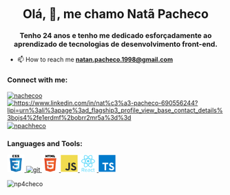 <h1 align="center">Olá, 👋, me chamo Natã Pacheco</h1>
<h3 align="center">Tenho 24 anos e tenho me dedicado esforçadamente ao aprendizado de tecnologias de desenvolvimento front-end.</h3>

- 📫 How to reach me **natan.pacheco.1998@gmail.com**

<h3 align="left">Connect with me:</h3>
<p align="left">
<a href="https://twitter.com/nachecoo" target="blank"><img align="center" src="https://raw.githubusercontent.com/rahuldkjain/github-profile-readme-generator/master/src/images/icons/Social/twitter.svg" alt="nachecoo" height="30" width="40" /></a>
<a href="https://linkedin.com/in/https://www.linkedin.com/in/nat%c3%a3-pacheco-690556244?lipi=urn%3ali%3apage%3ad_flagship3_profile_view_base_contact_details%3bojs4%2fe1erdmf%2bobrr2mr5a%3d%3d" target="blank"><img align="center" src="https://raw.githubusercontent.com/rahuldkjain/github-profile-readme-generator/master/src/images/icons/Social/linked-in-alt.svg" alt="https://www.linkedin.com/in/nat%c3%a3-pacheco-690556244?lipi=urn%3ali%3apage%3ad_flagship3_profile_view_base_contact_details%3bojs4%2fe1erdmf%2bobrr2mr5a%3d%3d" height="30" width="40" /></a>
<a href="https://instagram.com/npachheco" target="blank"><img align="center" src="https://raw.githubusercontent.com/rahuldkjain/github-profile-readme-generator/master/src/images/icons/Social/instagram.svg" alt="npachheco" height="30" width="40" /></a>
</p>

<h3 align="left">Languages and Tools:</h3>
<p align="left"> <a href="https://www.w3schools.com/css/" target="_blank" rel="noreferrer"> <img src="https://raw.githubusercontent.com/devicons/devicon/master/icons/css3/css3-original-wordmark.svg" alt="css3" width="40" height="40"/> </a> <a href="https://git-scm.com/" target="_blank" rel="noreferrer"> <img src="https://www.vectorlogo.zone/logos/git-scm/git-scm-icon.svg" alt="git" width="40" height="40"/> </a> <a href="https://www.w3.org/html/" target="_blank" rel="noreferrer"> <img src="https://raw.githubusercontent.com/devicons/devicon/master/icons/html5/html5-original-wordmark.svg" alt="html5" width="40" height="40"/> </a> <a href="https://developer.mozilla.org/en-US/docs/Web/JavaScript" target="_blank" rel="noreferrer"> <img src="https://raw.githubusercontent.com/devicons/devicon/master/icons/javascript/javascript-original.svg" alt="javascript" width="40" height="40"/> </a> <a href="https://reactjs.org/" target="_blank" rel="noreferrer"> <img src="https://raw.githubusercontent.com/devicons/devicon/master/icons/react/react-original-wordmark.svg" alt="react" width="40" height="40"/> </a> <a href="https://www.typescriptlang.org/" target="_blank" rel="noreferrer"> <img src="https://raw.githubusercontent.com/devicons/devicon/master/icons/typescript/typescript-original.svg" alt="typescript" width="40" height="40"/> </a> </p>

<p><img align="center" src="https://github-readme-stats.vercel.app/api/top-langs?username=np4checo&show_icons=true&locale=en&layout=compact" alt="np4checo" /></p>
